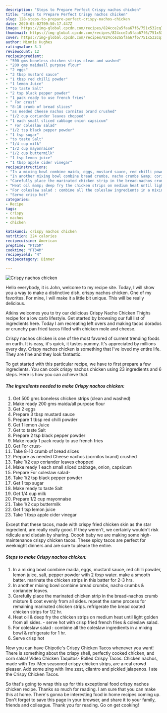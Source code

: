```yaml
---
description: "Steps to Prepare Perfect Crispy nachos chicken"
title: "Steps to Prepare Perfect Crispy nachos chicken"
slug: 128-steps-to-prepare-perfect-crispy-nachos-chicken
date: 2020-05-02T09:50:17.447Z
image: https://img-global.cpcdn.com/recipes/824cce2a5faa67f6/751x532cq70/crispy-nachos-chicken-recipe-main-photo.jpg
thumbnail: https://img-global.cpcdn.com/recipes/824cce2a5faa67f6/751x532cq70/crispy-nachos-chicken-recipe-main-photo.jpg
cover: https://img-global.cpcdn.com/recipes/824cce2a5faa67f6/751x532cq70/crispy-nachos-chicken-recipe-main-photo.jpg
author: Minnie Hughes
ratingvalue: 3.1
reviewcount: 12
recipeingredient:
- "500 gms boneless chicken strips clean and washed"
- "200 gms maidaall purpose flour"
- "2 eggs"
- "3 tbsp mustard sauce"
- "1 tbsp red chilli powder"
- "1 lemon Juice"
- "to taste Salt"
- "2 tsp black pepper powder"
- "1 pack ready to use french fries"
- " For crust"
- "8-10 crumb of bread slices"
- "as needed Cheese nachos cornitos brand crushed"
- "1/2 cup coriander leaves chopped"
- "1 each small sliced cabbage onion capsicum"
- " For coleslaw salad"
- "1/2 tsp black pepper powder"
- "1 tsp sugar"
- "to taste Salt"
- "1/4 cup milk"
- "1/2 cup mayonnaise"
- "1/2 cup buttermilk"
- "1 tsp lemon juice"
- "1 tbsp apple cider vinegar"
recipeinstructions:
- "In a mixing bowl combine maida, eggs, mustard sauce, red chilli powder, lemon juice, salt, pepper powder with 2 tbsp water. make a smooth batter. marinate the chicken strips in this batter for 2-3 hrs."
- "In another mixing bowl combine bread crumbs, nacho crumbs &amp; coriander leaves."
- "Carefully place the marinated chicken strip in the bread-nachos crumb mixture &amp; coat evenly from all sides. repeat the same process for remaining marinated chicken strips. refrigerate the bread coated chicken strips for 1/2 hr."
- "Heat oil &amp; deep fry the chicken strips on medium heat until light golden from all sides.  serve hot with crisp fried french fries &amp; coleslaw salad."
- "For coleslaw salad : combine all the coleslaw ingredients in a mixing bowl &amp; refrigerate for 1 hr."
- "Serve crisp hot"
categories:
- Recipe
tags:
- crispy
- nachos
- chicken

katakunci: crispy nachos chicken 
nutrition: 224 calories
recipecuisine: American
preptime: "PT25M"
cooktime: "PT34M"
recipeyield: "4"
recipecategory: Dinner

---
```



![Crispy nachos chicken](https://img-global.cpcdn.com/recipes/824cce2a5faa67f6/751x532cq70/crispy-nachos-chicken-recipe-main-photo.jpg)

Hello everybody, it is John, welcome to my recipe site. Today, I will show you a way to make a distinctive dish, crispy nachos chicken. One of my favorites. For mine, I will make it a little bit unique. This will be really delicious.

Atkins welcomes you to try our delicious Crispy Nacho Chicken Thighs recipe for a low carb lifestyle. Get started by browsing our full list of ingredients here. Today I am recreating left overs and making tacos dorados or crunchy pan fried tacos filled with chicken mole and cheese.

Crispy nachos chicken is one of the most favored of current trending foods on earth. It is easy, it's quick, it tastes yummy. It's appreciated by millions every day. Crispy nachos chicken is something that I've loved my entire life. They are fine and they look fantastic.


To get started with this particular recipe, we have to first prepare a few ingredients. You can cook crispy nachos chicken using 23 ingredients and 6 steps. Here is how you can achieve that.

##### The ingredients needed to make Crispy nachos chicken:

1. Get 500 gms boneless chicken strips (clean and washed)
1. Make ready 200 gms maida/all purpose flour
1. Get 2 eggs
1. Prepare 3 tbsp mustard sauce
1. Prepare 1 tbsp red chilli powder
1. Get 1 lemon Juice
1. Get to taste Salt
1. Prepare 2 tsp black pepper powder
1. Make ready 1 pack ready to use french fries
1. Get  For crust-
1. Take 8-10 crumb of bread slices
1. Prepare as needed Cheese nachos (cornitos brand) crushed
1. Take 1/2 cup coriander leaves chopped
1. Make ready 1 each small sliced cabbage, onion, capsicum
1. Prepare  For coleslaw salad-
1. Take 1/2 tsp black pepper powder
1. Get 1 tsp sugar
1. Make ready to taste Salt
1. Get 1/4 cup milk
1. Prepare 1/2 cup mayonnaise
1. Take 1/2 cup buttermilk
1. Get 1 tsp lemon juice
1. Take 1 tbsp apple cider vinegar


Except that these tacos, made with crispy fried chicken skin as the star ingredient, are really really good. If they weren&#39;t, we certainly wouldn&#39;t risk ridicule and disdain by sharing. Ooooh baby we are making some high-maintenance crispy chicken tacos. These spicy tacos are perfect for weeknight dinners and are sure to please the entire. 

##### Steps to make Crispy nachos chicken:

1. In a mixing bowl combine maida, eggs, mustard sauce, red chilli powder, lemon juice, salt, pepper powder with 2 tbsp water. make a smooth batter. marinate the chicken strips in this batter for 2-3 hrs.
1. In another mixing bowl combine bread crumbs, nacho crumbs &amp; coriander leaves.
1. Carefully place the marinated chicken strip in the bread-nachos crumb mixture &amp; coat evenly from all sides. repeat the same process for remaining marinated chicken strips. refrigerate the bread coated chicken strips for 1/2 hr.
1. Heat oil &amp; deep fry the chicken strips on medium heat until light golden from all sides.  - serve hot with crisp fried french fries &amp; coleslaw salad.
1. For coleslaw salad : combine all the coleslaw ingredients in a mixing bowl &amp; refrigerate for 1 hr.
1. Serve crisp hot


Now you can have Chipotle&#39;s Crispy Chicken Tacos whenever you want! There is something about the crispy shell, perfectly cooked chicken, and corn salsa! Video Chicken Taquitos- Rolled Crispy Tacos. Chicken nachos, made with Tex-Mex seasoned crispy chicken strips, are a real crowd pleaser. Add some zing with lime zest, cilantro and pickled jalapenos. I ate the Crispy Chicken Tacos. 

So that's going to wrap this up for this exceptional food crispy nachos chicken recipe. Thanks so much for reading. I am sure that you can make this at home. There's gonna be interesting food in home recipes coming up. Don't forget to save this page in your browser, and share it to your family, friends and colleague. Thank you for reading. Go on get cooking!
